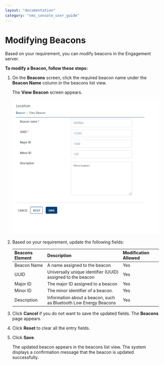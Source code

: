 ```yaml
---
layout: "documentation"
category: "vms_console_user_guide"
---
```

                             


Modifying Beacons
=================

Based on your requirement, you can modify beacons in the Engagement server.

**To modify a Beacon, follow these steps:**

1.  On the **Beacons** screen, click the required beacon name under the **Beacon Name** column in the beacons list view.
    
    The **View Beacon** screen appears.
    
    ![](../Resources/Images/Engagement/Location/viewbeacon_599x552.png)
    
2.  Based on your requirement, update the following fields:
    
    | Beacons Element | Description | Modification Allowed |
    | --- | --- | --- |
    | Beacon Name | A name assigned to the beacon | Yes |
    | UUID | Universally unique identifier (UUID) assigned to the beacon | Yes |
    | Major ID | The major ID assigned to a beacon | Yes |
    | Minor ID | The minor identifier of a beacon. | Yes |
    | Description | Information about a beacon, such as Bluetooth Low Energy Beacons | Yes |
    
3.  Click **Cancel** if you do not want to save the updated fields. The **Beacons** page appears.
4.  Click **Reset** to clear all the entry fields.
5.  Click **Save**.
    
    The updated beacon appears in the beacons list view. The system displays a confirmation message that the beacon is updated successfully.
